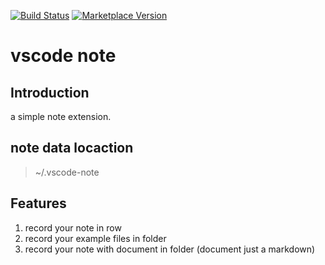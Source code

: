[![Build Status](https://travis-ci.org/shinhwagk/vscode-note.svg?branch=master)](https://travis-ci.org/shinhwagk/vscode-note) [![Marketplace Version](https://vsmarketplacebadge.apphb.com/version/shinhwagk.vscode-note.svg)](https://marketplace.visualstudio.com/items?itemName=shinhwagk.vscode-note)
# vscode note

## Introduction

a simple note extension.

## note data locaction

> ~/.vscode-note

## Features

1. record your note in row
2. record your example files in folder
3. record your note with document in folder (document just a markdown)
